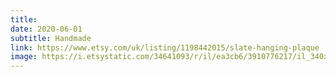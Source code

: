 ```yaml
---
title: 
date: 2020-06-01
subtitle: Handmade
link: https://www.etsy.com/uk/listing/1198442015/slate-hanging-plaque
image: https://i.etsystatic.com/34641093/r/il/ea3cb6/3910776217/il_340x270.3910776217_og40.jpg
---
```

